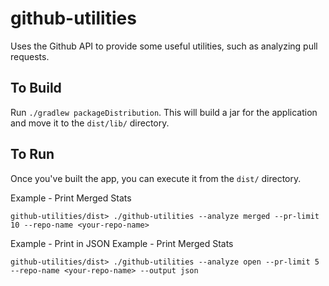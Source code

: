 # github-utilities
Uses the Github API to provide some useful utilities, such as analyzing pull requests.

## To Build
Run `./gradlew packageDistribution`.
This will build a jar for the application and move it to the `dist/lib/` directory.

## To Run
Once you've built the app, you can execute it from the `dist/` directory.

Example - Print Merged Stats
```
github-utilities/dist> ./github-utilities --analyze merged --pr-limit 10 --repo-name <your-repo-name>
```

Example - Print in JSON
Example - Print Merged Stats
```
github-utilities/dist> ./github-utilities --analyze open --pr-limit 5 --repo-name <your-repo-name> --output json
```
